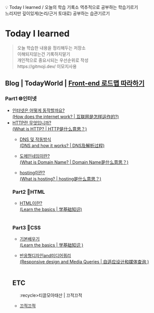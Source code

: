 :bulb: Today I learned / 오늘의 학습 기록소
역추적으로 공부하는 학습기르기<br>
느리지만 깊이있게(논리/근거 토대로) 공부하는 습관기르기

# Today I learned


<blockquote>
<p> 
오늘 학습한 내용을 정리해두는 저장소<br>
이해되지않는건 기록하지말기 <br>
개인적으로 중요시되는 우선순위로 작성 <br>
https://gitmoji.dev/  이모지사용<br>
</blockquote>




<h2>Blog | TodayWorld | <a href="https://roadmap.sh/frontend">Front-end 로드맵 따라하기</a></h2>
  <h3>Part1 🌐인터넷</h3>
 <ul>
   <li><a href="https://luckyjek.tistory.com/62?category=1243491">인터넷은 어떻게 동작할까요?
   <br>(How does the internet work? | 互联网是怎样运作的?)</a></li>


   <li><a href="https://luckyjek.tistory.com/59?category=1243491">HTTP란 무엇입니까?
   <br>(What is HTTP? | HTTP是什么意思？)</a></li>

 <ul>
   <li><a href="https://luckyjek.tistory.com/54?category=1243491">DNS 및 작동방식
   <br>(DNS and how it works? | DNS及解析过程)</a></li>
 </ul>
 <ul>  
   <li><a href="https://luckyjek.tistory.com/56?category=1243491">도메인네임이란?
   <br>(What is Domain Name? | Domain Name是什么意思？)</a></li>
 </ul>  
  <ul>  
   <li><a href="https://luckyjek.tistory.com/64">hosting이란?
   <br>(What is hosting? | hosting是什么意思？)</a></li>
 </ul>  

 <h3>Part2 📝HTML</h3>
  <ul>  
   <li><a href="https://luckyjek.tistory.com/68">HTML이란?
   <br>(Learn the basics | 学基础知识)</a></li>
 </ul>  
  <br>
 <h3>Part3 🎨CSS</h3>
  <ul>  
   <li><a href="https://luckyjek.tistory.com/66">기본배우기
   <br>(Learn the basics | 学基础知识 )</a></li>
 </ul>  
  <ul>  
   <li><a href="https://luckyjek.tistory.com/67?category=1243491">반응형디자인and미디어쿼리
   <br>(Responsive design and Media Queries | 自适应设计和媒体查询 )</a></li>
 </ul>  





<br/>
<h2>ETC</h2>
<ul>
 <p>:recycle>티끌모아태산 | 끄적끄적</p>
</ul>
  <ul>  
   <li><a href="https://luckyjek.tistory.com/70">끄적끄적</a></li>
 </ul>  
